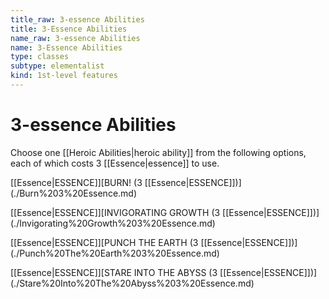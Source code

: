 ```yaml
---
title_raw: 3-essence Abilities
title: 3-Essence Abilities
name_raw: 3-essence Abilities
name: 3-Essence Abilities
type: classes
subtype: elementalist
kind: 1st-level features
---
```


# 3-essence Abilities

Choose one [[Heroic Abilities|heroic ability]] from the following options, each of which costs 3 [[Essence|essence]] to use.

[[Essence|ESSENCE]]\[BURN! (3 [[Essence|ESSENCE]])\](./Burn%203%20Essence.md)

[[Essence|ESSENCE]]\[INVIGORATING GROWTH (3 [[Essence|ESSENCE]])\](./Invigorating%20Growth%203%20Essence.md)

[[Essence|ESSENCE]]\[PUNCH THE EARTH (3 [[Essence|ESSENCE]])\](./Punch%20The%20Earth%203%20Essence.md)

[[Essence|ESSENCE]]\[STARE INTO THE ABYSS (3 [[Essence|ESSENCE]])\](./Stare%20Into%20The%20Abyss%203%20Essence.md)
